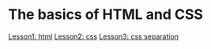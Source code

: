 # The basics of HTML and CSS

[Lesson1: html](Lesson1~html_basics.html)
[Lesson2: css](Lesson2~Css_basics.html)
[Lesson3: css separation](Lesson3~Css_separation.css)

